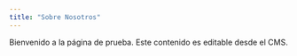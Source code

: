 ```yaml
---
title: "Sobre Nosotros"
---
```


Bienvenido a la página de prueba. Este contenido es editable desde el CMS.
